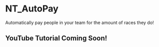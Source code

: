 # NT_AutoPay
Automatically pay people in your team for the amount of races they do!

## YouTube Tutorial Coming Soon!
